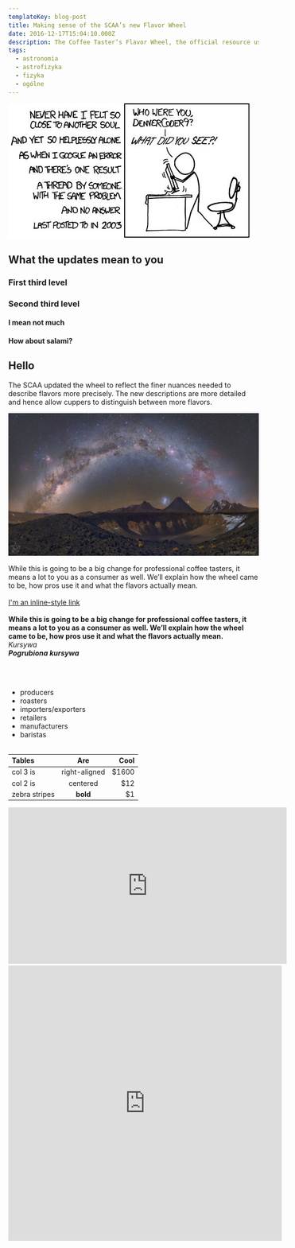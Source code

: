 ```yaml
---
templateKey: blog-post
title: Making sense of the SCAA’s new Flavor Wheel
date: 2016-12-17T15:04:10.000Z
description: The Coffee Taster’s Flavor Wheel, the official resource used by coffee tasters, has been revised for the first time this year.
tags:
  - astronomia
  - astrofizyka
  - fizyka
  - ogólne
---
```


![Alt](./meme.jpg 'Example image title')

## What the updates mean to you

### First third level

### Second third level

#### I mean not much

#### How about salami?

## Hello

The SCAA updated the wheel to reflect the finer nuances needed to describe flavors more precisely. The new descriptions are more detailed and hence allow cuppers to distinguish between more flavors.

![Alt](./sky.jpg 'Some longer title')

While this is going to be a big change for professional coffee tasters, it means a lot to you as a consumer as well. We’ll explain how the wheel came to be, how pros use it and what the flavors actually mean.
<br />
<br />
[I'm an inline-style link](https://www.google.com)
<br />
<br />
**While this is going to be a big change for professional coffee tasters, it means a lot to you as a consumer as well. We’ll explain how the wheel came to be, how pros use it and what the flavors actually mean.**  
_Kursywa_  
**_Pogrubiona kursywa_**

<br />
<br />

- producers
- roasters
- importers/exporters
- retailers
- manufacturers
- baristas
  <br />
  <br />

| Tables        |      Are      |   Cool |
| :------------ | :-----------: | -----: |
| col 3 is      | right-aligned | \$1600 |
| col 2 is      |   centered    |   \$12 |
| zebra stripes |   **bold**    |    \$1 |

<iframe width="560" height="315" src="https://www.youtube.com/embed/mD6pbCSeWLs" frameborder="0" allow="accelerometer; autoplay; encrypted-media; gyroscope; picture-in-picture" allowfullscreen></iframe>

<iframe id="twitter-widget-0" scrolling="no" frameborder="0" allowtransparency="true" allowfullscreen="true" class="" style="position: static; visibility: visible; width: 550px; height: 554px; display: block; flex-grow: 1;" title="Twitter Tweet" src="https://platform.twitter.com/embed/index.html?dnt=false&amp;embedId=twitter-widget-0&amp;frame=false&amp;hideCard=false&amp;hideThread=false&amp;id=1279128034449203201&amp;lang=en&amp;origin=https%3A%2F%2Fpublish.twitter.com%2F%3Fquery%3Dhttps%253A%252F%252Ftwitter.com%252FAstroBehnken%252Fstatus%252F1279128034449203201%26widget%3DTweet&amp;theme=light&amp;widgetsVersion=9066bb2%3A1593540614199&amp;width=550px" data-tweet-id="1279128034449203201"></iframe>
